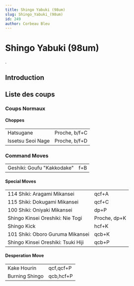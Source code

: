 ```yaml
---
title: Shingo Yabuki (98um)
slug: Shingo_Yabuki_(98um)
id: 249
author: Corbeau Bleu
---
```


# Shingo Yabuki (98um)

.

## Introduction

## Liste des coups

### Coups Normaux

#### Choppes

|                   |               |
|-------------------|---------------|
| Hatsugane         | Proche, b/f+C |
| Issetsu Seoi Nage | Proche, b/f+D |

### Command Moves

|                            |     |
|----------------------------|-----|
| Geshiki: Goufu "Kakkodake" | f+B |

#### Special Moves

|                                    |              |
|------------------------------------|--------------|
| 114 Shiki: Aragami Mikansei        | qcf+A        |
| 115 Shiki: Dokugami Mikansei       | qcf+C        |
| 100 Shiki: Oniyaki Mikansei        | dp+P         |
| Shingo Kinsei Oreshiki: Nie Togi   | Proche, dp+K |
| Shingo Kick                        | hcf+K        |
| 101 Shiki: Oboro Guruma Mikansei   | qcb+K        |
| Shingo Kinsei Oreshiki: Tsuki Hiji | qcb+P        |

#### Desperation Move

|                |           |
|----------------|-----------|
| Kake Hourin    | qcf,qcf+P |
| Burning Shingo | qcb,hcf+P |
